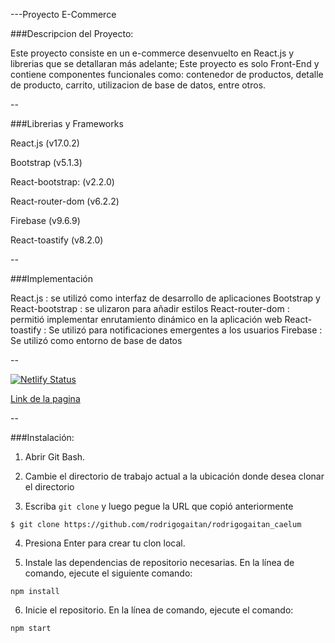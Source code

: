 ---Proyecto E-Commerce

###Descripcion del Proyecto:

Este proyecto consiste en un e-commerce desenvuelto en React.js y librerias que se detallaran más adelante; Este proyecto es solo Front-End y contiene componentes funcionales como: contenedor de productos, detalle de producto, carrito, utilizacion de base de datos, entre otros. 

--

###Librerias y Frameworks

React.js (v17.0.2)

Bootstrap (v5.1.3)

React-bootstrap: (v2.2.0)

React-router-dom (v6.2.2)

Firebase (v9.6.9)

React-toastify (v8.2.0)

--

###Implementación

React.js : se utilizó como interfaz de desarrollo de aplicaciones
Bootstrap y React-bootstrap : se ulizaron para añadir estilos
React-router-dom : permitió implementar enrutamiento dinámico en la aplicación web
React-toastify : Se utilizó para notificaciones emergentes a los usuarios
Firebase : Se utilizó como entorno de base de datos 

--

[![Netlify Status](https://api.netlify.com/api/v1/badges/eb21a8e5-8682-4512-bbf7-7243629e4f9e/deploy-status)](https://app.netlify.com/sites/earnest-palmier-019211/deploys)

[Link de la pagina](https://earnest-palmier-019211.netlify.app/)

--

###Instalación:

1. Abrir Git Bash.

2. Cambie el directorio de trabajo actual a la ubicación donde desea clonar el directorio

3. Escriba `git clone` y luego pegue la URL que copió anteriormente
~~~
$ git clone https://github.com/rodrigogaitan/rodrigogaitan_caelum
~~~
4. Presiona Enter para crear tu clon local.

5. Instale las dependencias de repositorio necesarias. En la línea de comando, ejecute el siguiente comando:
~~~
npm install
~~~
6. Inicie el repositorio. En la línea de comando, ejecute el comando:
~~~
npm start
~~~